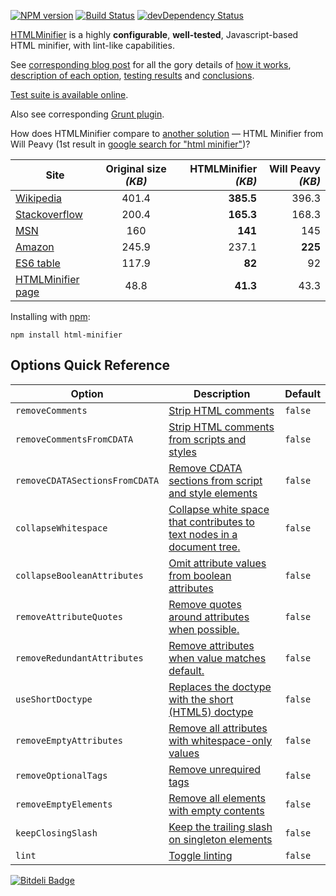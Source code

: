 [![NPM version](https://badge.fury.io/js/html-minifier.png)](http://badge.fury.io/js/html-minifier)
[![Build Status](https://travis-ci.org/kangax/html-minifier.png)](https://travis-ci.org/kangax/html-minifier)
[![devDependency Status](https://david-dm.org/kangax/html-minifier/dev-status.png?theme=shields.io)](https://david-dm.org/kangax/html-minifier#info=devDependencies)

[HTMLMinifier](http://kangax.github.io/html-minifier/) is a highly __configurable__, __well-tested__, Javascript-based HTML minifier, with lint-like capabilities.

See [corresponding blog post](http://perfectionkills.com/experimenting-with-html-minifier/) for all the gory details of [how it works](http://perfectionkills.com/experimenting-with-html-minifier/#how_it_works), [description of each option](http://perfectionkills.com/experimenting-with-html-minifier/#options), [testing results](http://perfectionkills.com/experimenting-with-html-minifier/#field_testing) and [conclusions](http://perfectionkills.com/experimenting-with-html-minifier/#cost_and_benefits).

[Test suite is available online](http://kangax.github.io/html-minifier/tests/).

Also see corresponding [Grunt plugin](https://github.com/gruntjs/grunt-contrib-htmlmin).

How does HTMLMinifier compare to [another solution](http://www.willpeavy.com/minifier/) — HTML Minifier from Will Peavy (1st result in [google search for "html minifier"](https://www.google.com/#q=html+minifier))?

| Site  | Original size _(KB)_ | HTMLMinifier _(KB)_  | Will Peavy _(KB)_  |
| --------------------------------------------------------------------------- |:-----------:| ----------------:| ------------:|
| [Wikipedia](http://en.wikipedia.org/wiki/President_of_the_United_States)    | 401.4       | <b>385.5</b>     |   396.3      |
| [Stackoverflow](http://stackoverflow.com)                                   | 200.4       | <b>165.3</b>     |   168.3      |
| [MSN](http://msn.com)                                                       | 160         | <b>141</b>       |   145        |
| [Amazon](http://amazon.com)                                                 | 245.9       | 237.1            |   <b>225</b> |
| [ES6 table](http://kangax.github.io/es5-compat-table/es6/)                  | 117.9       | <b>82</b>        |   92         |
| [HTMLMinifier page](https://github.com/kangax/html-minifier)                | 48.8        | <b>41.3</b>      |   43.3       |


Installing with [npm](https://github.com/isaacs/npm):

```
npm install html-minifier
```


## Options Quick Reference

| Option                         | Description                                                                                                                                                 | Default |
|--------------------------------|-------------------------------------------------------------------------------------------------------------------------------------------------------------|---------|
| `removeComments`               | [Strip HTML comments](http://perfectionkills.com/experimenting-with-html-minifier/#remove_comments)                                                         | `false` |
| `removeCommentsFromCDATA`      | [Strip HTML comments from scripts and styles](http://perfectionkills.com/experimenting-with-html-minifier/#remove_comments_from_scripts_and_styles)         | `false` |
| `removeCDATASectionsFromCDATA` | [Remove CDATA sections from script and style elements](http://perfectionkills.com/experimenting-with-html-minifier/#remove_cdata_sections)                  | `false` |
| `collapseWhitespace`           | [Collapse white space that contributes to text nodes in a document tree.](http://perfectionkills.com/experimenting-with-html-minifier/#collapse_whitespace) | `false` |
| `collapseBooleanAttributes`    | [Omit attribute values from boolean attributes](http://perfectionkills.com/experimenting-with-html-minifier/#collapse_boolean_attributes)                   | `false` |
| `removeAttributeQuotes`        | [Remove quotes around attributes when possible.](http://perfectionkills.com/experimenting-with-html-minifier/#remove_attribute_quotes)                      | `false` |
| `removeRedundantAttributes`    | [Remove attributes when value matches default.](http://perfectionkills.com/experimenting-with-html-minifier/#remove_redundant_attributes)                   | `false` |
| `useShortDoctype`              | [Replaces the doctype with the short (HTML5) doctype](http://perfectionkills.com/experimenting-with-html-minifier/#use_short_doctype)                       | `false` |
| `removeEmptyAttributes`        | [Remove all attributes with whitespace-only values](http://perfectionkills.com/experimenting-with-html-minifier/#remove_empty_or_blank_attributes)          | `false` |
| `removeOptionalTags`           | [Remove unrequired tags](http://perfectionkills.com/experimenting-with-html-minifier/#remove_optional_tags)                                                 | `false` |
| `removeEmptyElements`          | [Remove all elements with empty contents](http://perfectionkills.com/experimenting-with-html-minifier/#remove_empty_elements)                               | `false` |
| `keepClosingSlash`             | [Keep the trailing slash on singleton elements](http://perfectionkills.com/experimenting-with-html-minifier/#keep_closing_slash)                               | `false` |
| `lint`                         | [Toggle linting](http://perfectionkills.com/experimenting-with-html-minifier/#validate_input_through_html_lint)                                             | `false` |


[![Bitdeli Badge](https://d2weczhvl823v0.cloudfront.net/kangax/html-minifier/trend.png)](https://bitdeli.com/free "Bitdeli Badge")
